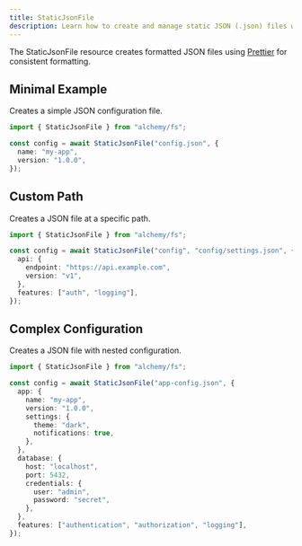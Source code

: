 ```yaml
---
title: StaticJsonFile
description: Learn how to create and manage static JSON (.json) files with proper formatting using Alchemy's FS provider.
---
```


The StaticJsonFile resource creates formatted JSON files using [Prettier](https://prettier.io/) for consistent formatting.

## Minimal Example

Creates a simple JSON configuration file.

```ts
import { StaticJsonFile } from "alchemy/fs";

const config = await StaticJsonFile("config.json", {
  name: "my-app",
  version: "1.0.0",
});
```

## Custom Path

Creates a JSON file at a specific path.

```ts
import { StaticJsonFile } from "alchemy/fs";

const config = await StaticJsonFile("config", "config/settings.json", {
  api: {
    endpoint: "https://api.example.com",
    version: "v1",
  },
  features: ["auth", "logging"],
});
```

## Complex Configuration

Creates a JSON file with nested configuration.

```ts
import { StaticJsonFile } from "alchemy/fs";

const config = await StaticJsonFile("app-config.json", {
  app: {
    name: "my-app",
    version: "1.0.0",
    settings: {
      theme: "dark",
      notifications: true,
    },
  },
  database: {
    host: "localhost",
    port: 5432,
    credentials: {
      user: "admin",
      password: "secret",
    },
  },
  features: ["authentication", "authorization", "logging"],
});
```
